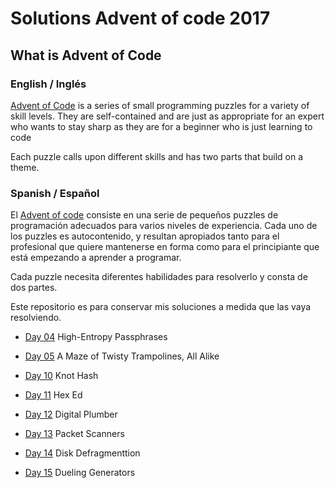 # Solutions Advent of code 2017

## What is Advent of Code

### English / Inglés

[Advent of Code](https://adventofcode.com/) is a series of small programming
puzzles for a variety of skill levels. They are self-contained and are just as
appropriate for an expert who wants to stay sharp as they are for a beginner
who is just learning to code

Each puzzle calls upon different skills and has
two parts that build on a theme.

### Spanish / Español

El [Advent of code](https://adventofcode.com/) consiste en una serie de 
pequeños puzzles de programación adecuados para varios niveles de experiencia. 
Cada uno de los puzzles es autocontenido, y resultan apropiados
tanto para el profesional que quiere mantenerse en forma como para el
principiante que está empezando a aprender a programar. 

Cada puzzle necesita diferentes habilidades para resolverlo y consta de dos
partes.

Este repositorio es para conservar mis soluciones a medida que las vaya
resolviendo.

 - [Day 04](./day04/) High-Entropy Passphrases
 
 - [Day 05](./day05/) A Maze of Twisty Trampolines, All Alike

 - [Day 10](./day10/) Knot Hash

 - [Day 11](./day11/) Hex Ed

 - [Day 12](./day12/) Digital Plumber

 - [Day 13](./day13/) Packet Scanners
 
 - [Day 14](./day14/) Disk Defragmenttion 

 - [Day 15](./day15/) Dueling Generators 

